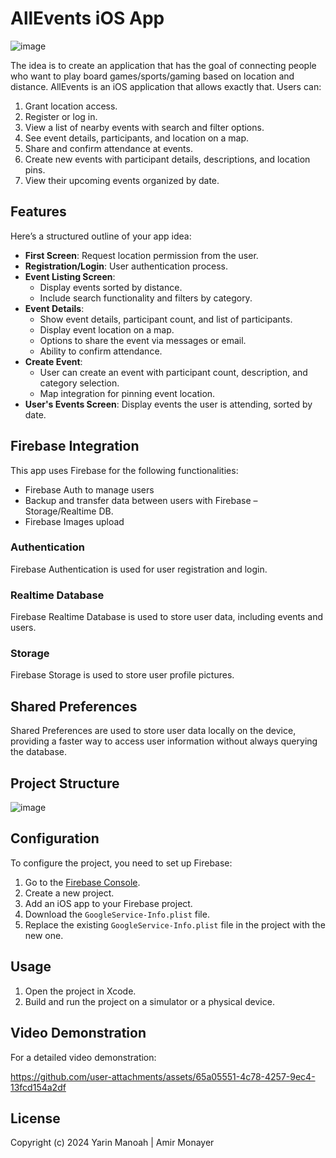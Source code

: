# AllEvents iOS App
![image](https://github.com/user-attachments/assets/3ddd42bf-60b0-4bb4-804a-0526b0c68478)

The idea is to create an application that has the goal of connecting people who want to play board games/sports/gaming based on location and distance.
AllEvents is an iOS application that allows exactly that.
Users can:
1. Grant location access.
2. Register or log in.
3. View a list of nearby events with search and filter options.
4. See event details, participants, and location on a map.
5. Share and confirm attendance at events.
6. Create new events with participant details, descriptions, and location pins.
7. View their upcoming events organized by date.


## Features
Here’s a structured outline of your app idea:

- **First Screen**: Request location permission from the user.
- **Registration/Login**: User authentication process.
- **Event Listing Screen**:
  - Display events sorted by distance.
  - Include search functionality and filters by category.
- **Event Details**:
  - Show event details, participant count, and list of participants.
  - Display event location on a map.
  - Options to share the event via messages or email.
  - Ability to confirm attendance.
- **Create Event**:
  - User can create an event with participant count, description, and category selection.
  - Map integration for pinning event location.
- **User's Events Screen**: Display events the user is attending, sorted by date.

## Firebase Integration

This app uses Firebase for the following functionalities:

- Firebase Auth to manage users
- Backup and transfer data between users with Firebase – Storage/Realtime DB.
- Firebase Images upload 


### Authentication

Firebase Authentication is used for user registration and login.

### Realtime Database

Firebase Realtime Database is used to store user data, including events and users.

### Storage

Firebase Storage is used to store user profile pictures.

## Shared Preferences

Shared Preferences are used to store user data locally on the device, providing a faster way to access user information without always querying the database.

## Project Structure
![image](https://github.com/user-attachments/assets/ea5058cc-d758-4288-afab-04c1f1c2a5bb)

## Configuration

To configure the project, you need to set up Firebase:

1. Go to the [Firebase Console](https://console.firebase.google.com/).
2. Create a new project.
3. Add an iOS app to your Firebase project.
4. Download the `GoogleService-Info.plist` file.
5. Replace the existing `GoogleService-Info.plist` file in the project with the new one.

## Usage

1. Open the project in Xcode.
2. Build and run the project on a simulator or a physical device.

## Video Demonstration

For a detailed video demonstration:

https://github.com/user-attachments/assets/65a05551-4c78-4257-9ec4-13fcd154a2df


## License
Copyright (c) 2024 Yarin Manoah | Amir Monayer
